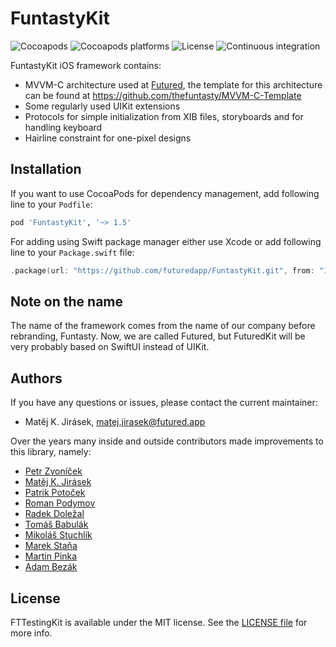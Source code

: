# FuntastyKit

![Cocoapods](https://img.shields.io/cocoapods/v/FuntastyKit.svg)
![Cocoapods platforms](https://img.shields.io/cocoapods/p/FuntastyKit.svg)
![License](https://img.shields.io/cocoapods/l/FuntastyKit.svg)
![Continuous integration](https://img.shields.io/bitrise/6f0c129e47a9b6f1.svg?token=Mfr5_Ek19pSrcZew0Pp9Bg)

FuntastyKit iOS framework contains:

- MVVM-C architecture used at [Futured](https://www.futured.app/en/), the template for this architecture can be found at https://github.com/thefuntasty/MVVM-C-Template
- Some regularly used UIKit extensions
- Protocols for simple initialization from XIB files, storyboards and for handling keyboard
- Hairline constraint for one-pixel designs

## Installation

If you want to use CocoaPods for dependency management, add following line to your `Podfile`:

```ruby
pod 'FuntastyKit', '~> 1.5'
```

For adding using Swift package manager either use Xcode or add following line to your `Package.swift` file:

```swift
.package(url: "https://github.com/futuredapp/FuntastyKit.git", from: "1.6.0")
```

## Note on the name

The name of the framework comes from the name of our company before rebranding, Funtasty. Now, we are called Futured, but FuturedKit will be very probably based on SwiftUI instead of UIKit.

## Authors

If you have any questions or issues, please contact the current maintainer:

- Matěj K. Jirásek, matej.jirasek@futured.app

Over the years many inside and outside contributors made improvements to this library, namely:

- [Petr Zvoníček](https://github.com/zvonicek)
- [Matěj K. Jirásek](https://github.com/mkj-is)
- [Patrik Potoček](https://github.com/Patrez)
- [Roman Podymov](https://github.com/RomanPodymov)
- [Radek Doležal](https://github.com/eRDe33)
- [Tomáš Babulák](https://github.com/tomasbabulak)
- [Mikoláš Stuchlík](https://github.com/mikolasstuchlik)
- [Marek Staňa](https://github.com/mstana)
- [Martin Pinka](https://github.com/crinos9)
- [Adam Bezák](https://github.com/bezoadam)

## License

FTTestingKit is available under the MIT license. See the [LICENSE file](LICENSE) for more info.
